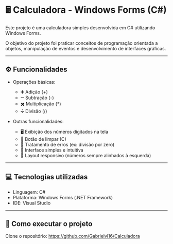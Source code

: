 # 🖩 Calculadora - Windows Forms (C#)

Este projeto é uma calculadora simples desenvolvida em C# utilizando Windows Forms.

O objetivo do projeto foi praticar conceitos de programação orientada a objetos, manipulação de eventos e desenvolvimento de interfaces gráficas.

---

## ⚙️ Funcionalidades

- Operações básicas:
  - ➕ Adição (+)
  - ➖ Subtração (-)
  - ✖️ Multiplicação (*)
  - ➗ Divisão (/)

- Outras funcionalidades:
  - 🖥️ Exibição dos números digitados na tela
  - 🧹 Botão de limpar (C)
  - 🚫 Tratamento de erros (ex: divisão por zero)
  - 🎨 Interface simples e intuitiva
  - 📏 Layout responsivo (números sempre alinhados à esquerda)

---

## 💻 Tecnologias utilizadas

- Linguagem: C#
- Plataforma: Windows Forms (.NET Framework)
- IDE: Visual Studio

---

## 🚀 Como executar o projeto
Clone o repositório: https://github.com/Gabrielvl16/Calculadora
